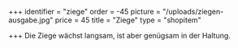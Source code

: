 +++
identifier = "ziege"
order = -45
picture = "/uploads/ziegen-ausgabe.jpg"
price = 45
title = "Ziege"
type = "shopitem"

+++
Die Ziege wächst langsam, ist aber genügsam in der Haltung.